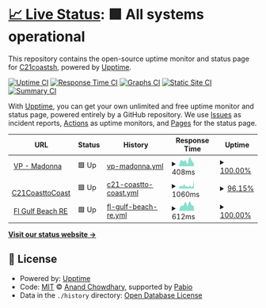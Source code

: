 # [📈 Live Status](https://C21coastsh.github.io/ws-ut): <!--live status--> **🟩 All systems operational**

This repository contains the open-source uptime monitor and status page for [C21coastsh](https://C21coastsh.github.io/ws-ut), powered by [Upptime](https://github.com/upptime/upptime).

[![Uptime CI](https://github.com/C21coastsh/ws-ut/workflows/Uptime%20CI/badge.svg)](https://github.com/C21coastsh/ws-ut/actions?query=workflow%3A%22Uptime+CI%22)
[![Response Time CI](https://github.com/C21coastsh/ws-ut/workflows/Response%20Time%20CI/badge.svg)](https://github.com/C21coastsh/ws-ut/actions?query=workflow%3A%22Response+Time+CI%22)
[![Graphs CI](https://github.com/C21coastsh/ws-ut/workflows/Graphs%20CI/badge.svg)](https://github.com/C21coastsh/ws-ut/actions?query=workflow%3A%22Graphs+CI%22)
[![Static Site CI](https://github.com/C21coastsh/ws-ut/workflows/Static%20Site%20CI/badge.svg)](https://github.com/C21coastsh/ws-ut/actions?query=workflow%3A%22Static+Site+CI%22)
[![Summary CI](https://github.com/C21coastsh/ws-ut/workflows/Summary%20CI/badge.svg)](https://github.com/C21coastsh/ws-ut/actions?query=workflow%3A%22Summary+CI%22)

With [Upptime](https://upptime.js.org), you can get your own unlimited and free uptime monitor and status page, powered entirely by a GitHub repository. We use [Issues](https://github.com/C21coastsh/ws-ut/issues) as incident reports, [Actions](https://github.com/C21coastsh/ws-ut/actions) as uptime monitors, and [Pages](https://C21coastsh.github.io/ws-ut) for the status page.

<!--start: status pages-->
<!-- This summary is generated by Upptime (https://github.com/upptime/upptime) -->
<!-- Do not edit this manually, your changes will be overwritten -->
<!-- prettier-ignore -->
| URL | Status | History | Response Time | Uptime |
| --- | ------ | ------- | ------------- | ------ |
| <img alt="" src="https://icons.duckduckgo.com/ip3/c21coasttocoast.mobi.ico" height="13"> [VP - Madonna](https://c21coasttocoast.mobi/MADONNASTEINLAGE) | 🟩 Up | [vp-madonna.yml](https://github.com/C21coastsh/ws-ut/commits/HEAD/history/vp-madonna.yml) | <details><summary><img alt="Response time graph" src="./graphs/vp-madonna/response-time-week.png" height="20"> 408ms</summary><br><a href="https://C21coastsh.github.io/ws-ut/history/vp-madonna"><img alt="Response time 448" src="https://img.shields.io/endpoint?url=https%3A%2F%2Fraw.githubusercontent.com%2FC21coastsh%2Fws-ut%2FHEAD%2Fapi%2Fvp-madonna%2Fresponse-time.json"></a><br><a href="https://C21coastsh.github.io/ws-ut/history/vp-madonna"><img alt="24-hour response time 205" src="https://img.shields.io/endpoint?url=https%3A%2F%2Fraw.githubusercontent.com%2FC21coastsh%2Fws-ut%2FHEAD%2Fapi%2Fvp-madonna%2Fresponse-time-day.json"></a><br><a href="https://C21coastsh.github.io/ws-ut/history/vp-madonna"><img alt="7-day response time 408" src="https://img.shields.io/endpoint?url=https%3A%2F%2Fraw.githubusercontent.com%2FC21coastsh%2Fws-ut%2FHEAD%2Fapi%2Fvp-madonna%2Fresponse-time-week.json"></a><br><a href="https://C21coastsh.github.io/ws-ut/history/vp-madonna"><img alt="30-day response time 444" src="https://img.shields.io/endpoint?url=https%3A%2F%2Fraw.githubusercontent.com%2FC21coastsh%2Fws-ut%2FHEAD%2Fapi%2Fvp-madonna%2Fresponse-time-month.json"></a><br><a href="https://C21coastsh.github.io/ws-ut/history/vp-madonna"><img alt="1-year response time 448" src="https://img.shields.io/endpoint?url=https%3A%2F%2Fraw.githubusercontent.com%2FC21coastsh%2Fws-ut%2FHEAD%2Fapi%2Fvp-madonna%2Fresponse-time-year.json"></a></details> | <details><summary><a href="https://C21coastsh.github.io/ws-ut/history/vp-madonna">100.00%</a></summary><a href="https://C21coastsh.github.io/ws-ut/history/vp-madonna"><img alt="All-time uptime 100.00%" src="https://img.shields.io/endpoint?url=https%3A%2F%2Fraw.githubusercontent.com%2FC21coastsh%2Fws-ut%2FHEAD%2Fapi%2Fvp-madonna%2Fuptime.json"></a><br><a href="https://C21coastsh.github.io/ws-ut/history/vp-madonna"><img alt="24-hour uptime 100.00%" src="https://img.shields.io/endpoint?url=https%3A%2F%2Fraw.githubusercontent.com%2FC21coastsh%2Fws-ut%2FHEAD%2Fapi%2Fvp-madonna%2Fuptime-day.json"></a><br><a href="https://C21coastsh.github.io/ws-ut/history/vp-madonna"><img alt="7-day uptime 100.00%" src="https://img.shields.io/endpoint?url=https%3A%2F%2Fraw.githubusercontent.com%2FC21coastsh%2Fws-ut%2FHEAD%2Fapi%2Fvp-madonna%2Fuptime-week.json"></a><br><a href="https://C21coastsh.github.io/ws-ut/history/vp-madonna"><img alt="30-day uptime 100.00%" src="https://img.shields.io/endpoint?url=https%3A%2F%2Fraw.githubusercontent.com%2FC21coastsh%2Fws-ut%2FHEAD%2Fapi%2Fvp-madonna%2Fuptime-month.json"></a><br><a href="https://C21coastsh.github.io/ws-ut/history/vp-madonna"><img alt="1-year uptime 100.00%" src="https://img.shields.io/endpoint?url=https%3A%2F%2Fraw.githubusercontent.com%2FC21coastsh%2Fws-ut%2FHEAD%2Fapi%2Fvp-madonna%2Fuptime-year.json"></a></details>
| <img alt="" src="https://icons.duckduckgo.com/ip3/www.c21coasttocoast.com.ico" height="13"> [C21CoasttoCoast](https://www.c21coasttocoast.com/) | 🟩 Up | [c21-coastto-coast.yml](https://github.com/C21coastsh/ws-ut/commits/HEAD/history/c21-coastto-coast.yml) | <details><summary><img alt="Response time graph" src="./graphs/c21-coastto-coast/response-time-week.png" height="20"> 1060ms</summary><br><a href="https://C21coastsh.github.io/ws-ut/history/c21-coastto-coast"><img alt="Response time 1145" src="https://img.shields.io/endpoint?url=https%3A%2F%2Fraw.githubusercontent.com%2FC21coastsh%2Fws-ut%2FHEAD%2Fapi%2Fc21-coastto-coast%2Fresponse-time.json"></a><br><a href="https://C21coastsh.github.io/ws-ut/history/c21-coastto-coast"><img alt="24-hour response time 1616" src="https://img.shields.io/endpoint?url=https%3A%2F%2Fraw.githubusercontent.com%2FC21coastsh%2Fws-ut%2FHEAD%2Fapi%2Fc21-coastto-coast%2Fresponse-time-day.json"></a><br><a href="https://C21coastsh.github.io/ws-ut/history/c21-coastto-coast"><img alt="7-day response time 1060" src="https://img.shields.io/endpoint?url=https%3A%2F%2Fraw.githubusercontent.com%2FC21coastsh%2Fws-ut%2FHEAD%2Fapi%2Fc21-coastto-coast%2Fresponse-time-week.json"></a><br><a href="https://C21coastsh.github.io/ws-ut/history/c21-coastto-coast"><img alt="30-day response time 1159" src="https://img.shields.io/endpoint?url=https%3A%2F%2Fraw.githubusercontent.com%2FC21coastsh%2Fws-ut%2FHEAD%2Fapi%2Fc21-coastto-coast%2Fresponse-time-month.json"></a><br><a href="https://C21coastsh.github.io/ws-ut/history/c21-coastto-coast"><img alt="1-year response time 1145" src="https://img.shields.io/endpoint?url=https%3A%2F%2Fraw.githubusercontent.com%2FC21coastsh%2Fws-ut%2FHEAD%2Fapi%2Fc21-coastto-coast%2Fresponse-time-year.json"></a></details> | <details><summary><a href="https://C21coastsh.github.io/ws-ut/history/c21-coastto-coast">96.15%</a></summary><a href="https://C21coastsh.github.io/ws-ut/history/c21-coastto-coast"><img alt="All-time uptime 94.52%" src="https://img.shields.io/endpoint?url=https%3A%2F%2Fraw.githubusercontent.com%2FC21coastsh%2Fws-ut%2FHEAD%2Fapi%2Fc21-coastto-coast%2Fuptime.json"></a><br><a href="https://C21coastsh.github.io/ws-ut/history/c21-coastto-coast"><img alt="24-hour uptime 92.28%" src="https://img.shields.io/endpoint?url=https%3A%2F%2Fraw.githubusercontent.com%2FC21coastsh%2Fws-ut%2FHEAD%2Fapi%2Fc21-coastto-coast%2Fuptime-day.json"></a><br><a href="https://C21coastsh.github.io/ws-ut/history/c21-coastto-coast"><img alt="7-day uptime 96.15%" src="https://img.shields.io/endpoint?url=https%3A%2F%2Fraw.githubusercontent.com%2FC21coastsh%2Fws-ut%2FHEAD%2Fapi%2Fc21-coastto-coast%2Fuptime-week.json"></a><br><a href="https://C21coastsh.github.io/ws-ut/history/c21-coastto-coast"><img alt="30-day uptime 94.46%" src="https://img.shields.io/endpoint?url=https%3A%2F%2Fraw.githubusercontent.com%2FC21coastsh%2Fws-ut%2FHEAD%2Fapi%2Fc21-coastto-coast%2Fuptime-month.json"></a><br><a href="https://C21coastsh.github.io/ws-ut/history/c21-coastto-coast"><img alt="1-year uptime 94.52%" src="https://img.shields.io/endpoint?url=https%3A%2F%2Fraw.githubusercontent.com%2FC21coastsh%2Fws-ut%2FHEAD%2Fapi%2Fc21-coastto-coast%2Fuptime-year.json"></a></details>
| <img alt="" src="https://icons.duckduckgo.com/ip3/www.floridagulfbeachrealty.com.ico" height="13"> [Fl Gulf Beach RE](https://www.floridagulfbeachrealty.com/) | 🟩 Up | [fl-gulf-beach-re.yml](https://github.com/C21coastsh/ws-ut/commits/HEAD/history/fl-gulf-beach-re.yml) | <details><summary><img alt="Response time graph" src="./graphs/fl-gulf-beach-re/response-time-week.png" height="20"> 612ms</summary><br><a href="https://C21coastsh.github.io/ws-ut/history/fl-gulf-beach-re"><img alt="Response time 1228" src="https://img.shields.io/endpoint?url=https%3A%2F%2Fraw.githubusercontent.com%2FC21coastsh%2Fws-ut%2FHEAD%2Fapi%2Ffl-gulf-beach-re%2Fresponse-time.json"></a><br><a href="https://C21coastsh.github.io/ws-ut/history/fl-gulf-beach-re"><img alt="24-hour response time 460" src="https://img.shields.io/endpoint?url=https%3A%2F%2Fraw.githubusercontent.com%2FC21coastsh%2Fws-ut%2FHEAD%2Fapi%2Ffl-gulf-beach-re%2Fresponse-time-day.json"></a><br><a href="https://C21coastsh.github.io/ws-ut/history/fl-gulf-beach-re"><img alt="7-day response time 612" src="https://img.shields.io/endpoint?url=https%3A%2F%2Fraw.githubusercontent.com%2FC21coastsh%2Fws-ut%2FHEAD%2Fapi%2Ffl-gulf-beach-re%2Fresponse-time-week.json"></a><br><a href="https://C21coastsh.github.io/ws-ut/history/fl-gulf-beach-re"><img alt="30-day response time 1323" src="https://img.shields.io/endpoint?url=https%3A%2F%2Fraw.githubusercontent.com%2FC21coastsh%2Fws-ut%2FHEAD%2Fapi%2Ffl-gulf-beach-re%2Fresponse-time-month.json"></a><br><a href="https://C21coastsh.github.io/ws-ut/history/fl-gulf-beach-re"><img alt="1-year response time 1228" src="https://img.shields.io/endpoint?url=https%3A%2F%2Fraw.githubusercontent.com%2FC21coastsh%2Fws-ut%2FHEAD%2Fapi%2Ffl-gulf-beach-re%2Fresponse-time-year.json"></a></details> | <details><summary><a href="https://C21coastsh.github.io/ws-ut/history/fl-gulf-beach-re">100.00%</a></summary><a href="https://C21coastsh.github.io/ws-ut/history/fl-gulf-beach-re"><img alt="All-time uptime 100.00%" src="https://img.shields.io/endpoint?url=https%3A%2F%2Fraw.githubusercontent.com%2FC21coastsh%2Fws-ut%2FHEAD%2Fapi%2Ffl-gulf-beach-re%2Fuptime.json"></a><br><a href="https://C21coastsh.github.io/ws-ut/history/fl-gulf-beach-re"><img alt="24-hour uptime 100.00%" src="https://img.shields.io/endpoint?url=https%3A%2F%2Fraw.githubusercontent.com%2FC21coastsh%2Fws-ut%2FHEAD%2Fapi%2Ffl-gulf-beach-re%2Fuptime-day.json"></a><br><a href="https://C21coastsh.github.io/ws-ut/history/fl-gulf-beach-re"><img alt="7-day uptime 100.00%" src="https://img.shields.io/endpoint?url=https%3A%2F%2Fraw.githubusercontent.com%2FC21coastsh%2Fws-ut%2FHEAD%2Fapi%2Ffl-gulf-beach-re%2Fuptime-week.json"></a><br><a href="https://C21coastsh.github.io/ws-ut/history/fl-gulf-beach-re"><img alt="30-day uptime 100.00%" src="https://img.shields.io/endpoint?url=https%3A%2F%2Fraw.githubusercontent.com%2FC21coastsh%2Fws-ut%2FHEAD%2Fapi%2Ffl-gulf-beach-re%2Fuptime-month.json"></a><br><a href="https://C21coastsh.github.io/ws-ut/history/fl-gulf-beach-re"><img alt="1-year uptime 100.00%" src="https://img.shields.io/endpoint?url=https%3A%2F%2Fraw.githubusercontent.com%2FC21coastsh%2Fws-ut%2FHEAD%2Fapi%2Ffl-gulf-beach-re%2Fuptime-year.json"></a></details>

<!--end: status pages-->

[**Visit our status website →**](https://C21coastsh.github.io/ws-ut)

## 📄 License

- Powered by: [Upptime](https://github.com/upptime/upptime)
- Code: [MIT](./LICENSE) © [Anand Chowdhary](https://anandchowdhary.com), supported by [Pabio](https://pabio.com)
- Data in the `./history` directory: [Open Database License](https://opendatacommons.org/licenses/odbl/1-0/)
